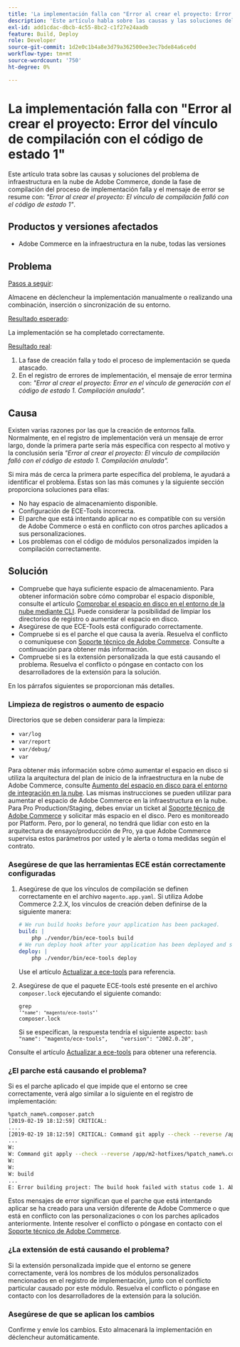 ```yaml
---
title: 'La implementación falla con "Error al crear el proyecto: Error del vínculo de compilación con el código de estado 1"'
description: 'Este artículo habla sobre las causas y las soluciones del problema de infraestructura en la nube de Adobe Commerce, donde la fase de compilación del proceso de implementación falla y el mensaje de error se resume con: *"Error al crear el proyecto: El vínculo de compilación falló con el código de estado 1"*.'
exl-id: add1cdac-dbcb-4c55-8bc2-c1f27e24aadb
feature: Build, Deploy
role: Developer
source-git-commit: 1d2e0c1b4a8e3d79a362500ee3ec7bde84a6ce0d
workflow-type: tm+mt
source-wordcount: '750'
ht-degree: 0%

---
```


# La implementación falla con &quot;Error al crear el proyecto: Error del vínculo de compilación con el código de estado 1&quot;

Este artículo trata sobre las causas y soluciones del problema de infraestructura en la nube de Adobe Commerce, donde la fase de compilación del proceso de implementación falla y el mensaje de error se resume con: *&quot;Error al crear el proyecto: El vínculo de compilación falló con el código de estado 1&quot;*.

## Productos y versiones afectados

* Adobe Commerce en la infraestructura en la nube, todas las versiones

## Problema

<u>Pasos a seguir</u>:

Almacene en déclencheur la implementación manualmente o realizando una combinación, inserción o sincronización de su entorno.

<u>Resultado esperado</u>:

La implementación se ha completado correctamente.

<u>Resultado real</u>:

1. La fase de creación falla y todo el proceso de implementación se queda atascado.
1. En el registro de errores de implementación, el mensaje de error termina con: *&quot;Error al crear el proyecto: Error en el vínculo de generación con el código de estado 1. Compilación anulada&quot;.*

## Causa

Existen varias razones por las que la creación de entornos falla. Normalmente, en el registro de implementación verá un mensaje de error largo, donde la primera parte sería más específica con respecto al motivo y la conclusión sería *&quot;Error al crear el proyecto: El vínculo de compilación falló con el código de estado 1. Compilación anulada&quot;.*

Si mira más de cerca la primera parte específica del problema, le ayudará a identificar el problema. Estas son las más comunes y la siguiente sección proporciona soluciones para ellas:

* No hay espacio de almacenamiento disponible.
* Configuración de ECE-Tools incorrecta.
* El parche que está intentando aplicar no es compatible con su versión de Adobe Commerce o está en conflicto con otros parches aplicados a sus personalizaciones.
* Los problemas con el código de módulos personalizados impiden la compilación correctamente.

## Solución

* Compruebe que haya suficiente espacio de almacenamiento. Para obtener información sobre cómo comprobar el espacio disponible, consulte el artículo [Comprobar el espacio en disco en el entorno de la nube mediante CLI](/help/how-to/general/check-disk-space-on-cloud-environment-using-cli.md). Puede considerar la posibilidad de limpiar los directorios de registro o aumentar el espacio en disco.
* Asegúrese de que ECE-Tools está configurado correctamente.
* Compruebe si es el parche el que causa la avería. Resuelva el conflicto o comuníquese con [Soporte técnico de Adobe Commerce](/help/help-center-guide/help-center/magento-help-center-user-guide.md#submit-ticket). Consulte a continuación para obtener más información.
* Compruebe si es la extensión personalizada la que está causando el problema. Resuelva el conflicto o póngase en contacto con los desarrolladores de la extensión para la solución.

En los párrafos siguientes se proporcionan más detalles.

### Limpieza de registros o aumento de espacio

Directorios que se deben considerar para la limpieza:

* `var/log`
* `var/report`
* `var/debug/`
* `var`

Para obtener más información sobre cómo aumentar el espacio en disco si utiliza la arquitectura del plan de inicio de la infraestructura en la nube de Adobe Commerce, consulte [Aumento del espacio en disco para el entorno de integración en la nube](/help/how-to/general/increase-disk-space-for-integration-environment-on-cloud.md). Las mismas instrucciones se pueden utilizar para aumentar el espacio de Adobe Commerce en la infraestructura en la nube. Para Pro Production/Staging, debes enviar un ticket al [Soporte técnico de Adobe Commerce](/help/help-center-guide/help-center/magento-help-center-user-guide.md#submit-ticket) y solicitar más espacio en el disco. Pero es monitoreado por Platform. Pero, por lo general, no tendrá que lidiar con esto en la arquitectura de ensayo/producción de Pro, ya que Adobe Commerce supervisa estos parámetros por usted y le alerta o toma medidas según el contrato.

### Asegúrese de que las herramientas ECE están correctamente configuradas

1. Asegúrese de que los vínculos de compilación se definen correctamente en el archivo `magento.app.yaml`. Si utiliza Adobe Commerce 2.2.X, los vínculos de creación deben definirse de la siguiente manera:

   ```yaml
   # We run build hooks before your application has been packaged.
   build: |
       php ./vendor/bin/ece-tools build
   # We run deploy hook after your application has been deployed and started.
   deploy: |
       php ./vendor/bin/ece-tools deploy
   ```

   Use el artículo [Actualizar a ece-tools](https://devdocs.magento.com/guides/v2.3/cloud/project/ece-tools-upgrade-project.html) para referencia.

1. Asegúrese de que el paquete ECE-tools esté presente en el archivo `composer.lock` ejecutando el siguiente comando:    <pre><code class="language-bash">grep &#39;<code class="language-yaml">&quot;name&quot;: &quot;magento/ece-tools&quot;</code>&#39; composer.lock</code></pre>    Si se especifican, la respuesta tendría el siguiente aspecto:    ```bash    "name": "magento/ece-tools",    "version": "2002.0.20",    ```

Consulte el artículo [Actualizar a ece-tools](https://devdocs.magento.com/guides/v2.3/cloud/project/ece-tools-upgrade-project.html) para obtener una referencia.

### ¿El parche está causando el problema?

Si es el parche aplicado el que impide que el entorno se cree correctamente, verá algo similar a lo siguiente en el registro de implementación:

```bash
%patch_name%.composer.patch
[2019-02-19 18:12:59] CRITICAL:
....
[2019-02-19 18:12:59] CRITICAL: Command git apply --check --reverse /app/m2-hotfixes/%patch_name%.composer.patch returned code 1
...
W:
W: Command git apply --check --reverse /app/m2-hotfixes/%patch_name%.composer.patch returned code 1
W:
W:
W: build
...
E: Error building project: The build hook failed with status code 1. Aborted build.
```

Estos mensajes de error significan que el parche que está intentando aplicar se ha creado para una versión diferente de Adobe Commerce o que está en conflicto con las personalizaciones o con los parches aplicados anteriormente. Intente resolver el conflicto o póngase en contacto con el [Soporte técnico de Adobe Commerce](/help/help-center-guide/help-center/magento-help-center-user-guide.md#submit-ticket).

### ¿La extensión de está causando el problema?

Si la extensión personalizada impide que el entorno se genere correctamente, verá los nombres de los módulos personalizados mencionados en el registro de implementación, junto con el conflicto particular causado por este módulo. Resuelva el conflicto o póngase en contacto con los desarrolladores de la extensión para la solución.

### Asegúrese de que se aplican los cambios

Confirme y envíe los cambios. Esto almacenará la implementación en déclencheur automáticamente.
